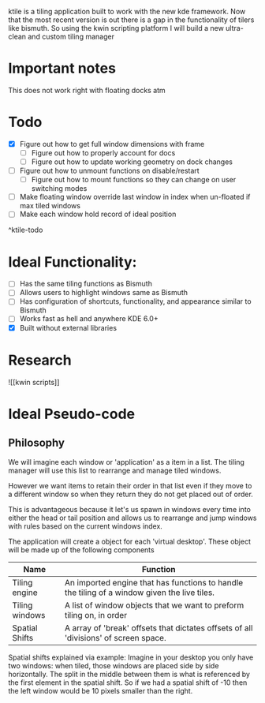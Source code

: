 ktile is a tiling application built to work with the new kde framework. Now that the most recent version is out there is a gap in the functionality of tilers like bismuth. So using the kwin scripting platform I will build a new ultra-clean and custom tiling manager

# Important notes
This does not work right with floating docks atm
# Todo
- [x] Figure out how to get full window dimensions with frame
	- [ ] Figure out how to properly account for docs
	- [ ] Figure out how to update working geometry on dock changes
- [ ] Figure out how to unmount functions on disable/restart
	- [ ] Figure out how to mount functions so they can change on user switching modes
- [ ] Make floating window override last window in index when un-floated if max tiled windows
- [ ] Make each window hold record of ideal position 

^ktile-todo

# Ideal Functionality:
- [ ] Has the same tiling functions as Bismuth
- [ ] Allows users to highlight windows same as Bismuth
- [ ] Has configuration of shortcuts, functionality, and appearance similar to Bismuth
- [ ] Works fast as hell and anywhere KDE 6.0+
- [x] Built without external libraries
# Research
![[kwin scripts]]

# Ideal Pseudo-code
## Philosophy
We will imagine each window or 'application' as a item in a list. The tiling manager will use this list to rearrange and manage tiled windows.

However we want items to retain their order in that list even if they move to a different window so when they return they do not get placed out of order. 

This is advantageous because it let's us spawn in windows every time into either the head or tail position and allows us to rearrange and jump windows with rules based on the current windows index.

The application will create a object for each 'virtual desktop'. These object will be made up of the following components

| Name           | Function                                                                                     |
| -------------- | -------------------------------------------------------------------------------------------- |
| Tiling engine  | An imported engine that has functions to handle the tiling of a window given the live tiles. |
| Tiling windows | A list of window objects that we want to preform tiling on, in order                         |
| Spatial Shifts | A array of 'break' offsets that dictates offsets of all 'divisions' of screen space.         |
Spatial shifts explained via example:
	Imagine in your desktop you only have two windows: when tiled, those windows are placed side by side horizontally. The split in the middle between them is what is referenced by the first element in the spatial shift. So if we had a spatial shift of -10 then the left window would be 10 pixels smaller than the right. 
